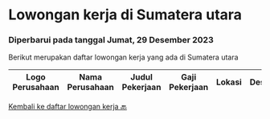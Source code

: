 
  # Lowongan kerja di Sumatera utara

  ### Diperbarui pada tanggal Jumat, 29 Desember 2023

  Berikut merupakan daftar lowongan kerja yang ada di Sumatera utara

  |Logo Perusahaan | Nama Perusahaan | Judul Pekerjaan | Gaji Pekerjaan | Lokasi | Deskripsi | Tanggal diunggah | Pranala |
  | -------------- | --------------- | --------------- | --------- | --------- | -------------- | ------- | ----------- |
  

  [Kembali ke daftar lowongan kerja 🔙](../README.md#daftar-lowongan-kerja)
  